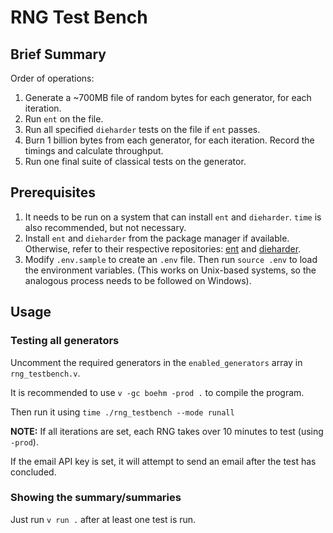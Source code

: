 # RNG Test Bench

## Brief Summary

Order of operations:

1. Generate a ~700MB file of random bytes for each generator, for each
   iteration.
2. Run `ent` on the file.
3. Run all specified `dieharder` tests on the file if `ent` passes.
4. Burn 1 billion bytes from each generator, for each iteration. Record the
   timings and calculate throughput.
5. Run one final suite of classical tests on the generator.

## Prerequisites

1. It needs to be run on a system that can install `ent` and `dieharder`.
   `time` is also recommended, but not necessary.
2. Install `ent` and `dieharder` from the package manager if available.
   Otherwise, refer to their respective repositories:
   [ent](https://github.com/jj1bdx/ent) and
   [dieharder](https://github.com/seehuhn/dieharder).
3. Modify `.env.sample` to create an `.env` file. Then run `source .env` to
   load the environment variables. (This works on Unix-based systems,
   so the analogous process needs to be followed on Windows).

## Usage

### Testing all generators

Uncomment the required generators in the `enabled_generators` array in
`rng_testbench.v`.

It is recommended to use `v -gc boehm -prod .` to compile the program.

Then run it using `time ./rng_testbench --mode runall`

**NOTE:** If all iterations are set, each RNG takes over 10 minutes to test
(using `-prod`).

If the email API key is set, it will attempt to send an email after the test
has concluded.

### Showing the summary/summaries

Just run `v run .` after at least one test is run.
